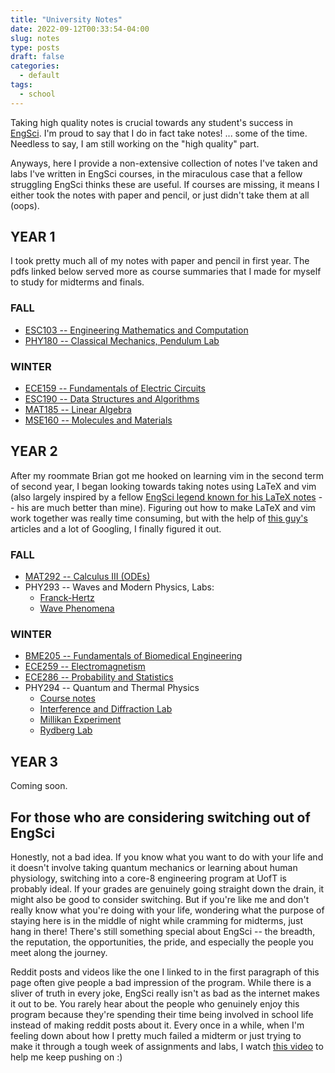 ```yaml
---
title: "University Notes"
date: 2022-09-12T00:33:54-04:00
slug: notes
type: posts
draft: false
categories:
  - default
tags:
  - school
---
```


Taking high quality notes is crucial towards any student's success in [EngSci](https://www.youtube.com/watch?v=BcPO4yhWSUg). I'm proud to say that I do in fact take notes! ... some of the time. Needless to say, I am still working on the "high quality" part. 


Anyways, here I provide a non-extensive collection of notes I've taken and labs I've written in EngSci courses, in the miraculous case that a fellow struggling EngSci thinks these are useful. If courses are missing, it means I either took the notes with paper and pencil, or just didn't take them at all (oops).



## YEAR 1
I took pretty much all of my notes with paper and pencil in first year. The pdfs linked below served more as course summaries that I made for myself to study for midterms and finals.

### FALL
- [ESC103 -- Engineering Mathematics and Computation](/notes/ESC103_notes.pdf)
- [PHY180 -- Classical Mechanics, Pendulum Lab](/notes/PHY180_pendulum_lab.pdf)

### WINTER
- [ECE159 -- Fundamentals of Electric Circuits](/notes/ECE159_notes.pdf)
- [ESC190 -- Data Structures and Algorithms](/notes/ESC190_notes.pdf)
- [MAT185 -- Linear Algebra](/notes/MAT185_notes.pdf)
- [MSE160 -- Molecules and Materials](/notes/MSE160_notes.pdf)



## YEAR 2

After my roommate Brian got me hooked on learning vim in the second term of second year, I began looking towards taking notes using LaTeX and vim (also largely inspired by a fellow [EngSci legend known for his LaTeX notes](http://xueqilin.me/) -- his are much better than mine). Figuring out how to make LaTeX and vim work together was really time consuming, but with the help of [this guy's](https://castel.dev/) articles and a lot of Googling, I finally figured it out.

### FALL
- [MAT292 -- Calculus III (ODEs)](/notes/stepfunction.png)
- PHY293 -- Waves and Modern Physics, Labs:
    - [Franck-Hertz](/notes/PHY293_franck_hertz.pdf)
    - [Wave Phenomena](/notes/PHY293_wave_phenomena.pdf)

### WINTER
- [BME205 -- Fundamentals of Biomedical Engineering](/notes/BME205_notes.pdf)
- [ECE259 -- Electromagnetism](/notes/ECE259_notes.pdf)
- [ECE286 -- Probability and Statistics](/notes/ECE286_notes.pdf)
- PHY294 -- Quantum and Thermal Physics
    - [Course notes](/notes/PHY294_notes.pdf)
    - [Interference and Diffraction Lab](/notes/PHY294_int_diff.pdf)
    - [Millikan Experiment](/notes/PHY294_millikan.pdf)
    - [Rydberg Lab](/notes/PHY294_rydberg.pdf)



## YEAR 3
Coming soon.

## For those who are considering switching out of EngSci

Honestly, not a bad idea. If you know what you want to do with your life and it doesn't involve taking quantum mechanics or learning about human physiology, switching into a core-8 engineering program at UofT is probably ideal. If your grades are genuinely going straight down the drain, it might also be good to consider switching. But if you're like me and don't really know what you're doing with your life, wondering what the purpose of staying here is in the middle of night while cramming for midterms, just hang in there! There's still something special about EngSci -- the breadth, the reputation, the opportunities, the pride, and especially the people you meet along the journey.

Reddit posts and videos like the one I linked to in the first paragraph of this page often give people a bad impression of the program. While there is a sliver of truth in every joke, EngSci really isn't as bad as the internet makes it out to be. You rarely hear about the people who genuinely enjoy this program because they're spending their time being involved in school life instead of making reddit posts about it. Every once in a while, when I'm feeling down about how I pretty much failed a midterm or just trying to make it through a tough week of assignments and labs, I watch [this video](https://www.youtube.com/watch?v=c3s8hWgOeAs) to help me keep pushing on :)